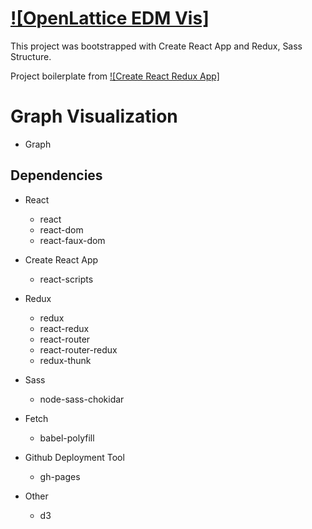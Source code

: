 # [![OpenLattice EDM Vis]](https://yingray.github.io/create-react-redux-app/)

This project was bootstrapped with Create React App and Redux, Sass Structure.

Project boilerplate from 
[![Create React Redux App]](https://yingray.github.io/create-react-redux-app/)

# Graph Visualization

* Graph

## Dependencies

* React
  * react
  * react-dom
  * react-faux-dom

* Create React App
  * react-scripts

* Redux
  * redux
  * react-redux
  * react-router
  * react-router-redux
  * redux-thunk

* Sass
  * node-sass-chokidar

* Fetch
  * babel-polyfill

* Github Deployment Tool
    * gh-pages

* Other
  * d3

